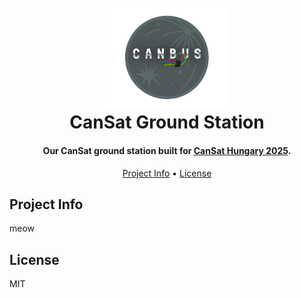 <h1 align="center">
  <br>
  <a href="https://github.com/davidfegyver/CanSat-firmware"><img src="./team.png" alt="CanBus team logo" width="200"></a>
  <br>
  CanSat Ground Station
  <br>
</h1>

<h4 align="center">Our CanSat ground station built for <a href="https://www.cansatverseny.hu/" target="_blank">CanSat Hungary 2025</a>.</h4>

<p align="center">
  <a href="#project-info">Project Info</a> •
  <a href="#license">License</a>
</p>

## Project Info

meow

## License

MIT